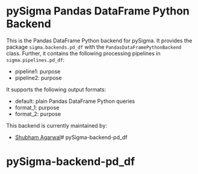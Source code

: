 



# pySigma Pandas DataFrame Python Backend

This is the Pandas DataFrame Python backend for pySigma. It provides the package `sigma.backends.pd_df` with the `PandasDataFramePythonBackend` class.
Further, it contains the following processing pipelines in `sigma.pipelines.pd_df`:

* pipeline1: purpose
* pipeline2: purpose

It supports the following output formats:

* default: plain Pandas DataFrame Python queries
* format_1: purpose
* format_2: purpose

This backend is currently maintained by:

* [Shubham Agarwal](https://github.com/blue-playground/)# pySigma-backend-pd_df
# pySigma-backend-pd_df
